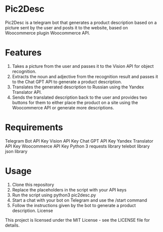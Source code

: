 # Pic2Desc
Pic2Desc is a telegram bot that generates a product description based on a picture sent by the user and posts it to the website, based on Woocommerce plugin Woocommerce API.

# Features
1. Takes a picture from the user and passes it to the Vision API for object recognition.
2. Extracts the noun and adjective from the recognition result and passes it to the Chat GPT API to generate a product description.
3. Translates the generated description to Russian using the Yandex Translator API.
4. Sends the translated description back to the user and provides two buttons for them to either place the product on a site using the Woocommerce API or generate more descriptions.

# Requirements
Telegram Bot API Key
Vision API Key
Chat GPT API Key
Yandex Translator API Key
Woocommerce API Key
Python 3
requests library
telebot library
json library

# Usage
1. Clone this repository
2. Replace the placeholders in the script with your API keys
3. Run the script using python3 pic2desc.py
4. Start a chat with your bot on Telegram and use the /start command
5. Follow the instructions given by the bot to generate a product description.
License

This project is licensed under the MIT License - see the LICENSE file for details.
